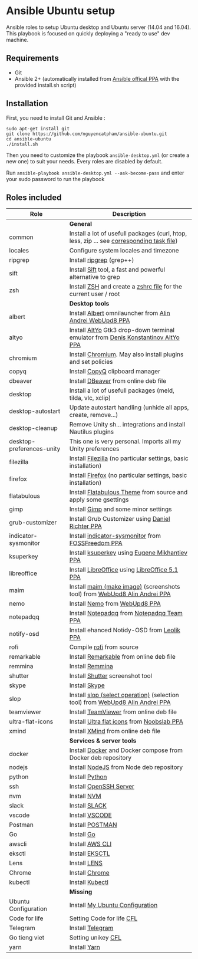 # Ansible Ubuntu setup

Ansible roles to setup Ubuntu desktop and Ubuntu server (14.04 and 16.04). This playbook is focused on quickly deploying a "ready to use" dev machine.

## Requirements

- Git
- Ansible 2+ (automatically installed from [Ansible offical PPA](https://launchpad.net/~ansible/+archive/ubuntu/ansible) with the provided install.sh script)

## Installation

First, you need to install Git and Ansible :

```
sudo apt-get install git
git clone https://github.com/nguyencatpham/ansible-ubuntu.git
cd ansible-ubuntu
./install.sh
```

Then you need to customize the playbook `ansible-desktop.yml` (or create a new one) to suit your needs. Every roles are disabled by default.

Run `ansible-playbook ansible-desktop.yml --ask-become-pass` and enter your sudo password to run the playbook

## Roles included

| Role                      | Description                                                                                                                                                                         |
| ------------------------- | ----------------------------------------------------------------------------------------------------------------------------------------------------------------------------------- |
|                           | **General**                                                                                                                                                                         |
| common                    | Install a lot of usefull packages (curl, htop, less, zip ... see [corresponding task file](https://github.com/Benoth/ansible-ubuntu/blob/master/roles/common/tasks/main.yml))       |
| locales                   | Configure system locales and timezone                                                                                                                                               |
| ripgrep                   | Install [ripgrep](https://github.com/jimhester/ripgrep) (grep++)                                                                                                                    |
| sift                      | Install [Sift](https://sift-tool.org/) tool, a fast and powerful alternative to grep                                                                                                |
| zsh                       | Install [ZSH](http://www.zsh.org/) and create a [zshrc file](https://github.com/Benoth/ansible-ubuntu/blob/master/roles/zsh/files/zshrc) for the current user / root                |
|                           | **Desktop tools**                                                                                                                                                                   |
| albert                    | Install [Albert](https://github.com/ManuelSchneid3r/albert) omnilauncher from [Alin Andrei WebUpd8 PPA](https://launchpad.net/~nilarimogard/+archive/ubuntu/webupd8)                |
| altyo                     | Install [AltYo](https://github.com/linvinus/AltYo) Gtk3 drop-down terminal emulator from [Denis Konstantinov AltYo PPA](https://launchpad.net/~linvinus/+archive/ubuntu/altyo)      |
| chromium                  | Install [Chromium](https://www.chromium.org/). May also install plugins and set policies                                                                                            |
| copyq                     | Install [CopyQ](https://hluk.github.io/CopyQ/) clipboard manager                                                                                                                    |
| dbeaver                   | Install [DBeaver](http://dbeaver.jkiss.org/) from online deb file                                                                                                                   |
| desktop                   | Install a lot of usefull packages (meld, tilda, vlc, xclip)                                                                                                                         |
| desktop-autostart         | Update autostart handling (unhide all apps, create, remove...)                                                                                                                      |
| desktop-cleanup           | Remove Unity sh... integrations and install Nautilus plugins                                                                                                                        |
| desktop-preferences-unity | This one is very personal. Imports all my Unity preferences                                                                                                                         |
| filezilla                 | Install [Filezilla](https://filezilla-project.org/) (no particular settings, basic installation)                                                                                    |
| firefox                   | Install [Firefox](https://www.mozilla.org/firefox/) (no particular settings, basic installation)                                                                                    |
| flatabulous               | Install [Flatabulous Theme](https://github.com/anmoljagetia/Flatabulous) from source and apply some gsettings                                                                       |
| gimp                      | Install [Gimp](https://www.gimp.org/) and some minor settings                                                                                                                       |
| grub-customizer           | Install Grub Customizer using [Daniel Richter PPA](https://launchpad.net/~danielrichter2007/+archive/ubuntu/grub-customizer)                                                        |
| indicator-sysmonitor      | Install [indicator-sysmonitor](https://github.com/fossfreedom/indicator-sysmonitor) from [FOSSFreedom PPA](https://launchpad.net/~fossfreedom/+archive/ubuntu/indicator-sysmonitor) |
| ksuperkey                 | Install [ksuperkey](https://github.com/hanschen/ksuperkey) using [Eugene Mikhantiev PPA](https://launchpad.net/~mehanik/+archive/ubuntu/ksuperkey)                                  |
| libreoffice               | Install [LibreOffice](https://www.libreoffice.org/) using [LibreOffice 5.1 PPA](https://launchpad.net/~libreoffice/+archive/ubuntu/libreoffice-5-1)                                 |
| maim                      | Install [maim (make image)](https://github.com/naelstrof/maim) (screenshots tool) from [WebUpd8 Alin Andrei PPA](https://launchpad.net/~nilarimogard/+archive/ubuntu/webupd8)       |
| nemo                      | Install [Nemo](https://github.com/linuxmint/nemo) from [WebUpd8 PPA](https://launchpad.net/~webupd8team/+archive/ubuntu/nemo)                                                       |
| notepadqq                 | Install [Notepadqq](http://notepadqq.altervista.org/wp/) from [Notepadqq Team PPA](https://launchpad.net/~notepadqq-team/+archive/ubuntu/notepadqq)                                 |
| notify-osd                | Install ehanced Notidy-OSD from [Leolik PPA](https://launchpad.net/~leolik/+archive/ubuntu/leolik)                                                                                  |
| rofi                      | Compile [rofi](https://davedavenport.github.io/rofi/) from source                                                                                                                   |
| remarkable                | Install [Remarkable](https://remarkableapp.github.io/linux.html) from online deb file                                                                                               |
| remmina                   | Install [Remmina](http://www.remmina.org/)                                                                                                                                          |
| shutter                   | Install [Shutter](http://shutter-project.org/) screenshot tool                                                                                                                      |
| skype                     | Install [Skype](https://www.skype.com/)                                                                                                                                             |
| slop                      | Install [slop (select operation)](https://github.com/naelstrof/slop) (selection tool) from [WebUpd8 Alin Andrei PPA](https://launchpad.net/~nilarimogard/+archive/ubuntu/webupd8)   |
| teamviewer                | Install [TeamViewer](https://www.teamviewer.com/) from online deb file                                                                                                              |
| ultra-flat-icons          | Install [Ultra flat icons](http://www.noobslab.com/2015/01/make-linux-more-elegant-with-ultra-flat.html) from [Noobslab PPA](https://launchpad.net/~noobslab/+archive/ubuntu/icons) |
| xmind                     | Install [XMind](http://www.xmind.net/) from online deb file                                                                                                                         |
|                           | **Services & server tools**                                                                                                                                                         |
| docker                    | Install [Docker](https://www.docker.com/) and Docker compose from Docker deb repository                                                                                             |
| nodejs                    | Install [NodeJS](https://nodejs.org/en/) from Node deb repository                                                                                                                   |
| python                    | Install [Python](https://www.python.org/)                                                                                                                                           |
| ssh                       | Install [OpenSSH Server](http://www.openssh.com/)                                                                                                                                   |
| nvm                       | Install [NVM](https://github.com/nvm-sh/nvm)                                                                                                                                        |
| slack                     | Install [SLACK](https://slack.com/downloads/)                                                                                                                                       |
| vscode                    | Install [VSCODE](https://code.visualstudio.com/download)                                                                                                                            |
| Postman                   | Install [POSTMAN](https://www.postman.com/)                                                                                                                                         |
| Go                        | Install [Go](https://go.dev/doc/install)                                                                                                                                            |
| awscli                    | Install [AWS CLI](https://aws.amazon.com/cli/)                                                                                                                                      |
| eksctl                    | Install [EKSCTL](https://eksctl.io/)                                                                                                                                                |
| Lens                      | Install [LENS](https://app.k8slens.dev/)                                                                                                                                            |
| Chrome                    | Install [Chrome](https://github.com/darkwizard242/ansible-role-googlechrome)                                                                                                        |
| kubectl                   | Install [Kubectl](https://kubernetes.io/docs/tasks/tools/)                                                                                                                          |
|                           | **Missing**                                                                                                                                                                         |
| Ubuntu Configuration      | Install [My Ubuntu Configuration](https://www.docker.com/)                                                                                                                          |
| Code for life             | Setting Code for life [CFL](https://www.docker.com/)                                                                                                                                |
| Telegram                  | Install [Telegram](https://www.docker.com/)                                                                                                                                         |
| Go tieng viet             | Setting unikey [CFL](https://www.docker.com/)                                                                                                                                       |
| yarn                      | Install [Yarn](https://www.docker.com/)                                                                                                                                             |
